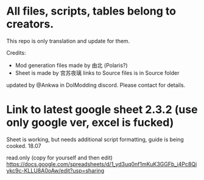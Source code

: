 # All files, scripts, tables belong to creators. 
This repo is only translation and update for them.

Credits:
- Mod generation files made by 由北 (Polaris?)
- Sheet is made by 宫苏夜璃
links to Source files is in Source folder

updated by @Ankwa in DolModding discord. Please contact for details. 


# Link to latest google sheet 2.3.2 (use only google ver, excel is fucked) 
Sheet is working, but needs additional script formatting, guide is being cooked. 18.07

read.only (copy for yourself and then edit)
https://docs.google.com/spreadsheets/d/1_yd3uq0nf1mKuK3GGFb_i4Pc8Qiykc9c-KLLU8A0oAw/edit?usp=sharing
